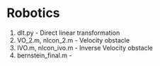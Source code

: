 # Robotics

1. dlt.py - Direct linear transformation
2. VO_2.m, nlcon_2.m - Velocity obstacle
3. IVO.m, nlcon_ivo.m - Inverse Velocity obstacle
4. bernstein_final.m - 


